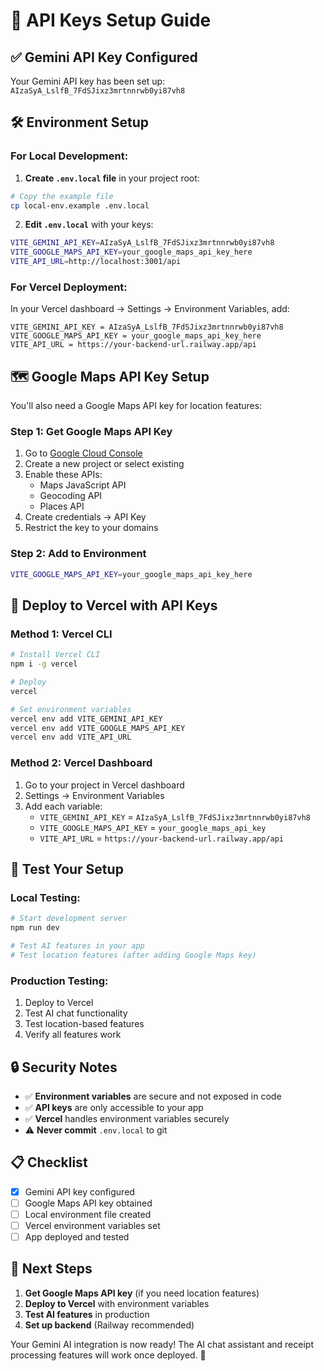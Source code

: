 # 🔑 API Keys Setup Guide

## ✅ **Gemini API Key Configured**

Your Gemini API key has been set up: `AIzaSyA_LslfB_7FdSJixz3mrtnnrwb0yi87vh8`

## 🛠️ **Environment Setup**

### **For Local Development:**

1. **Create `.env.local` file** in your project root:
```bash
# Copy the example file
cp local-env.example .env.local
```

2. **Edit `.env.local`** with your keys:
```bash
VITE_GEMINI_API_KEY=AIzaSyA_LslfB_7FdSJixz3mrtnnrwb0yi87vh8
VITE_GOOGLE_MAPS_API_KEY=your_google_maps_api_key_here
VITE_API_URL=http://localhost:3001/api
```

### **For Vercel Deployment:**

In your Vercel dashboard → Settings → Environment Variables, add:

```
VITE_GEMINI_API_KEY = AIzaSyA_LslfB_7FdSJixz3mrtnnrwb0yi87vh8
VITE_GOOGLE_MAPS_API_KEY = your_google_maps_api_key_here
VITE_API_URL = https://your-backend-url.railway.app/api
```

## 🗺️ **Google Maps API Key Setup**

You'll also need a Google Maps API key for location features:

### **Step 1: Get Google Maps API Key**
1. Go to [Google Cloud Console](https://console.cloud.google.com/)
2. Create a new project or select existing
3. Enable these APIs:
   - Maps JavaScript API
   - Geocoding API
   - Places API
4. Create credentials → API Key
5. Restrict the key to your domains

### **Step 2: Add to Environment**
```bash
VITE_GOOGLE_MAPS_API_KEY=your_google_maps_api_key_here
```

## 🚀 **Deploy to Vercel with API Keys**

### **Method 1: Vercel CLI**
```bash
# Install Vercel CLI
npm i -g vercel

# Deploy
vercel

# Set environment variables
vercel env add VITE_GEMINI_API_KEY
vercel env add VITE_GOOGLE_MAPS_API_KEY
vercel env add VITE_API_URL
```

### **Method 2: Vercel Dashboard**
1. Go to your project in Vercel dashboard
2. Settings → Environment Variables
3. Add each variable:
   - `VITE_GEMINI_API_KEY` = `AIzaSyA_LslfB_7FdSJixz3mrtnnrwb0yi87vh8`
   - `VITE_GOOGLE_MAPS_API_KEY` = `your_google_maps_api_key`
   - `VITE_API_URL` = `https://your-backend-url.railway.app/api`

## 🧪 **Test Your Setup**

### **Local Testing:**
```bash
# Start development server
npm run dev

# Test AI features in your app
# Test location features (after adding Google Maps key)
```

### **Production Testing:**
1. Deploy to Vercel
2. Test AI chat functionality
3. Test location-based features
4. Verify all features work

## 🔒 **Security Notes**

- ✅ **Environment variables** are secure and not exposed in code
- ✅ **API keys** are only accessible to your app
- ✅ **Vercel** handles environment variables securely
- ⚠️ **Never commit** `.env.local` to git

## 📋 **Checklist**

- [x] Gemini API key configured
- [ ] Google Maps API key obtained
- [ ] Local environment file created
- [ ] Vercel environment variables set
- [ ] App deployed and tested

## 🎯 **Next Steps**

1. **Get Google Maps API key** (if you need location features)
2. **Deploy to Vercel** with environment variables
3. **Test AI features** in production
4. **Set up backend** (Railway recommended)

Your Gemini AI integration is now ready! The AI chat assistant and receipt processing features will work once deployed. 🎉
